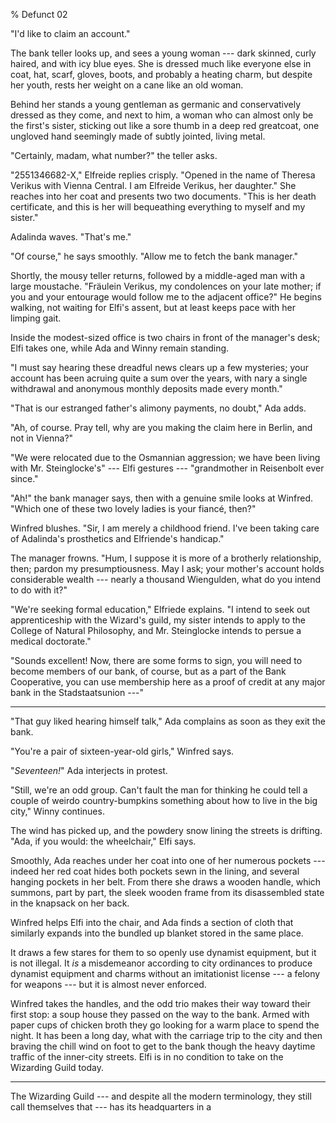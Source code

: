 % Defunct 02
<!-- CATEGORY fmab -->

"I'd like to claim an account."

The bank teller looks up, and sees a young woman --- dark skinned, curly haired,
and with icy blue eyes. She is dressed much like everyone else in coat, hat, scarf, gloves,
boots, and probably a heating charm, but despite her youth, rests her weight on a cane like an old woman.

Behind her stands a young gentleman as germanic and conservatively dressed as they come, and next to him, a woman
who can almost only be the first's sister, sticking out like a sore thumb in a deep red greatcoat,
one ungloved hand seemingly made of subtly jointed, living metal.

"Certainly, madam, what number?" the teller asks.

"2551346682-X," Elfreide replies crisply. "Opened in the name of Theresa Verikus
with Vienna Central. I am Elfreide Verikus, her daughter." She reaches into
her coat and presents two two documents. "This is her death certificate, and this is her will
bequeathing everything to myself and my sister."

Adalinda waves. "That's me."

"Of course," he says smoothly. "Allow me to fetch the bank manager."

Shortly, the mousy teller returns, followed by a middle-aged man with a large
moustache. "Fräulein Verikus, my condolences on your late mother; if you and
your entourage would follow me to the adjacent office?" He begins walking, not
waiting for Elfi's assent, but at least keeps pace with her limping gait.

Inside the modest-sized office is two chairs in front of the manager's desk;
Elfi takes one, while Ada and Winny remain standing.

"I must say hearing these dreadful news clears up a few mysteries; your
account has been acruing quite a sum over the years, with nary a single withdrawal
and anonymous monthly deposits made every month."

"That is our estranged father's alimony payments, no doubt," Ada adds.

"Ah, of course. Pray tell, why are you making the claim here in Berlin, and
not in Vienna?"

"We were relocated due to the Osmannian aggression; we have been living
with Mr. Steinglocke's" --- Elfi gestures --- "grandmother in Reisenbolt
ever since."

"Ah!" the bank manager says, then with a genuine smile looks at Winfred. "Which
one of these two lovely ladies is your fiancé, then?"

Winfred blushes. "Sir, I am merely a childhood friend. I've been taking care of
Adalinda's prosthetics and Elfriende's handicap."

The manager frowns. "Hum, I suppose it is more of a brotherly relationship, then;
pardon my presumptiousness. May I ask; your mother's account holds considerable wealth --- nearly
a thousand Wiengulden, what do you intend to do with it?"

"We're seeking formal education," Elfriede explains. "I intend to seek out apprenticeship
with the Wizard's guild, my sister intends to apply to the College of Natural Philosophy,
and Mr. Steinglocke intends to persue a medical doctorate."

"Sounds excellent! Now, there are some forms to sign, you will need to become members of
our bank, of course, but as a part of the Bank Cooperative, you can use membership here
as a proof of credit at any major bank in the Stadstaatsunion ---"

----

"That guy liked hearing himself talk," Ada complains as soon as they exit the bank.

"You're a pair of sixteen-year-old girls," Winfred says.

"_Seventeen!_" Ada interjects in protest.

"Still, we're an odd group. Can't fault the man for thinking he could tell a couple
of weirdo country-bumpkins something about how to live in the big city," Winny continues.

The wind has picked up, and the powdery snow lining the streets is drifting.
"Ada, if you would: the wheelchair," Elfi says.

Smoothly, Ada reaches under her coat into one of her numerous pockets --- indeed her red
coat hides both pockets sewn in the lining, and several hanging pockets in her belt. From
there she draws a wooden handle, which summons, part by part, the sleek wooden frame from its disassembled
state in the knapsack on her back.

Winfred helps Elfi into the chair, and Ada finds a section of cloth that similarly expands into
the bundled up blanket stored in the same place.

It draws a few stares for them to so openly use dynamist equipment, but it is
not illegal. It _is_ a misdemeanor according to city ordinances to produce
dynamist equipment and charms without an imitationist license --- a felony for
weapons --- but it is almost never enforced.

Winfred takes the handles, and the odd trio makes their way toward their first stop:
a soup house they passed on the way to the bank. Armed with paper
cups of chicken broth they go looking for a warm place to spend the night.
It has been a long day, what with the carriage trip to the city and
then braving the chill wind on foot to get to the bank though the heavy daytime traffic
of the inner-city streets. Elfi is in no condition to take on the Wizarding Guild
today.

----

The Wizarding Guild --- and despite all the modern terminology, they still call themselves
that --- has its headquarters in a 
